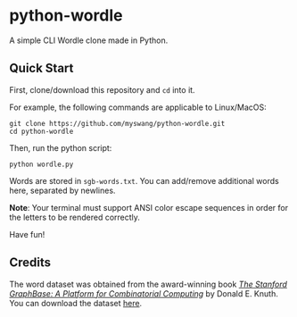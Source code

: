 # python-wordle

A simple CLI Wordle clone made in Python.

## Quick Start

First, clone/download this repository and `cd` into it.

For example, the following commands are applicable to Linux/MacOS:
```
git clone https://github.com/myswang/python-wordle.git
cd python-wordle
```
Then, run the python script:
```
python wordle.py
```
Words are stored in `sgb-words.txt`. You can add/remove additional words here, separated by newlines.

**Note**: Your terminal must support ANSI color escape sequences in order for the letters to be rendered correctly.

Have fun!

## Credits

The word dataset was obtained from the award-winning book [*The Stanford GraphBase: A Platform for Combinatorial Computing*](https://www-cs-faculty.stanford.edu/~knuth/sgb.html) by Donald E. Knuth. You can download the dataset [here](https://www-cs-faculty.stanford.edu/~knuth/sgb-words.txt).
